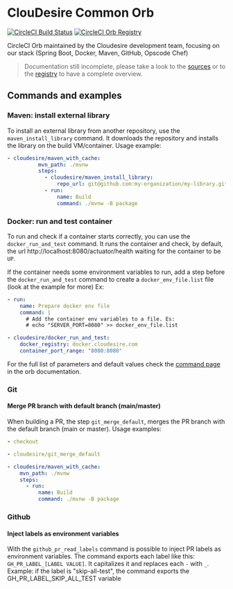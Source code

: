 
# ClouDesire Common Orb

[![CircleCI Build Status](https://circleci.com/gh/ClouDesire/circleci-orbs.svg?style=shield "CircleCI Build Status")](https://circleci.com/gh/ClouDesire/circleci-orbs) [![CircleCI Orb Registry](https://img.shields.io/badge/orb-cloudesire%2Fcommon-informational)](https://circleci.com/orbs/registry/orb/cloudesire/common)

CircleCI Orb maintained by the Cloudesire development team, focusing on our stack (Spring Boot, Docker, Maven, GitHub, Opscode Chef)

> Documentation still incomplete, please take a look to the [sources](/src) or to the [registry](https://circleci.com/developer/orbs/orb/cloudesire/common) to have a complete overview.

## Commands and examples

### Maven: install external library

To install an external library from another repository, use the `maven_install_library` command. It downloads the repository and installs the library on the build VM/container. 
Usage example:

```yaml
- cloudesire/maven_with_cache:
          mvn_path: ./mvnw
          steps:
            - cloudesire/maven_install_library:
                repo_url: git@github.com:my-organization/my-library.git
            - run:
                name: Build
                command: ./mvnw -B package
```


### Docker: run and test container

To run and check if a container starts correctly, you can use the `docker_run_and_test` command. It runs the container and check, by default, the url http://localhost:8080/actuator/health waiting for the container to be `UP`.

If the container needs some environment variables to run, add a step before the `docker_run_and_test` command to create a `docker_env_file.list` file (look at the example for more)
Ex: 

```yaml
- run:
    name: Prepare docker env file
    command: |
      # Add the container env variables to a file. Es:
      # echo "SERVER_PORT=8080" >> docker_env_file.list

- cloudesire/docker_run_and_test:
    docker_registry: docker.cloudesire.com
    container_port_range: "8080:8080"

```

For the full list of parameters and default values check the [command page](https://circleci.com/developer/orbs/orb/cloudesire/common#commands-docker_run_and_test) in the orb documentation.


### Git
#### Merge PR branch with default branch (main/master)

When building a PR, the step `git_merge_default`, merges the PR branch with the default branch (main or master). 
Usage examples:

```yaml
- checkout

- cloudesire/git_merge_default

- cloudesire/maven_with_cache:
    mvn_path: ./mvnw
    steps:
      - run:
          name: Build
          command: ./mvnw -B package
```

### Github
#### Inject labels as environment variables

With the `github_pr_read_labels` command is possible to inject PR labels as environment variables. The command exports each label like this: 
`GH_PR_LABEL_[LABEL VALUE]`. It capitalizes it and replaces each `-` with `_`.
Example: if the label is "skip-all-test", the command exports the GH_PR_LABEL_SKIP_ALL_TEST variable
